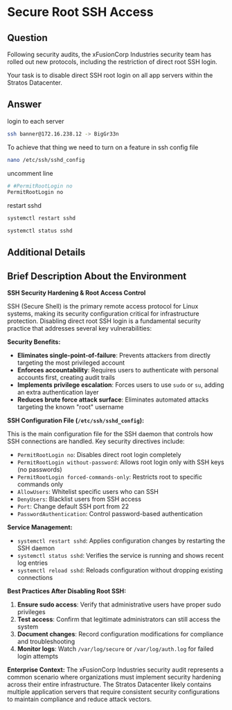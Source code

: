 # Secure Root SSH Access

## Question

Following security audits, the xFusionCorp Industries security team has rolled out new protocols, including the restriction of direct root SSH login.

Your task is to disable direct SSH root login on all app servers within the Stratos Datacenter.

## Answer

login to each server
```bash
ssh banner@172.16.238.12 -> BigGr33n
```

To achieve that thing we need to turn on a feature in ssh config file
```bash
nano /etc/ssh/sshd_config
```

uncomment line
```bash
# #PermitRootLogin no
PermitRootLogin no
```

restart sshd
```bash
systemctl restart sshd
```

```bash
systemctl status sshd
```

## Additional Details

## Brief Description About the Environment

**SSH Security Hardening & Root Access Control**

SSH (Secure Shell) is the primary remote access protocol for Linux systems, making its security configuration critical for infrastructure protection. Disabling direct root SSH login is a fundamental security practice that addresses several key vulnerabilities:

**Security Benefits:**
- **Eliminates single-point-of-failure**: Prevents attackers from directly targeting the most privileged account
- **Enforces accountability**: Requires users to authenticate with personal accounts first, creating audit trails
- **Implements privilege escalation**: Forces users to use `sudo` or `su`, adding an extra authentication layer
- **Reduces brute force attack surface**: Eliminates automated attacks targeting the known "root" username

**SSH Configuration File (`/etc/ssh/sshd_config`):**

This is the main configuration file for the SSH daemon that controls how SSH connections are handled. Key security directives include:

- `PermitRootLogin no`: Disables direct root login completely
- `PermitRootLogin without-password`: Allows root login only with SSH keys (no passwords)
- `PermitRootLogin forced-commands-only`: Restricts root to specific commands only
- `AllowUsers`: Whitelist specific users who can SSH
- `DenyUsers`: Blacklist users from SSH access
- `Port`: Change default SSH port from 22
- `PasswordAuthentication`: Control password-based authentication

**Service Management:**
- `systemctl restart sshd`: Applies configuration changes by restarting the SSH daemon
- `systemctl status sshd`: Verifies the service is running and shows recent log entries
- `systemctl reload sshd`: Reloads configuration without dropping existing connections

**Best Practices After Disabling Root SSH:**
1. **Ensure sudo access**: Verify that administrative users have proper sudo privileges
2. **Test access**: Confirm that legitimate administrators can still access the system
3. **Document changes**: Record configuration modifications for compliance and troubleshooting
4. **Monitor logs**: Watch `/var/log/secure` or `/var/log/auth.log` for failed login attempts

**Enterprise Context:**
The xFusionCorp Industries security audit represents a common scenario where organizations must implement security hardening across their entire infrastructure. The Stratos Datacenter likely contains multiple application servers that require consistent security configurations to maintain compliance and reduce attack vectors.
